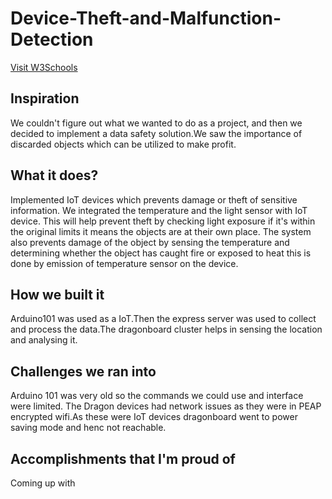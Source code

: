 # Device-Theft-and-Malfunction-Detection

<a href="https://drive.google.com/open?id=1_WKkLkhQIIBgBiRj_LP29UTfPOp_f5Jq">Visit W3Schools</a>

## Inspiration 
We couldn't figure out what we wanted to do as a project, and then we decided to implement a data safety solution.We saw the importance of discarded objects which can be utilized to make profit.

## What it does?

Implemented IoT  devices which prevents damage or theft of sensitive information. We integrated the temperature and the light sensor with IoT device. This will help prevent theft by checking light exposure if it's within the original limits it means the objects are at their own place. The system also prevents damage of the object by sensing the temperature and determining whether the object has caught fire or exposed to heat this is done by emission of temperature sensor on the device.

## How we built it 

Arduino101 was used as a IoT.Then the express server was used to collect and process the data.The dragonboard cluster helps in sensing the location and analysing it.

## Challenges we ran into 
Arduino 101 was very old so the commands we could use and interface were limited.
The Dragon devices had network issues as they were in PEAP encrypted wifi.As these were IoT devices dragonboard went to power saving mode and henc not reachable.

## Accomplishments that I'm proud of 
Coming up with
